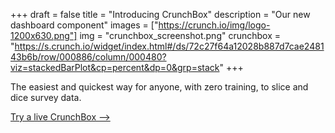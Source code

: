 +++
draft = false
title = "Introducing CrunchBox"
description = "Our new dashboard component"
images = ["https://crunch.io/img/logo-1200x630.png"]
img = "crunchbox_screenshot.png"
crunchbox = "https://s.crunch.io/widget/index.html#/ds/72c27f64a12028b887d7cae248143b6b/row/000886/column/000480?viz=stackedBarPlot&cp=percent&dp=0&grp=stack"
+++

The easiest and quickest way for anyone, with zero training, to slice and dice survey data.

<a class="a-link" href="crunchbox">Try a live CrunchBox &#10230;</a>
